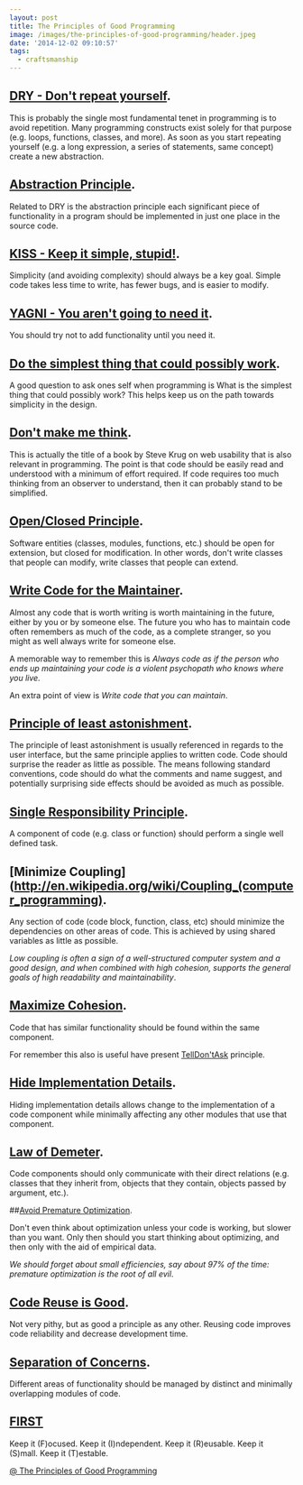 ```yaml
---
layout: post
title: The Principles of Good Programming
image: /images/the-principles-of-good-programming/header.jpeg
date: '2014-12-02 09:10:57'
tags:
  - craftsmanship
---
```


## [DRY - Don't repeat yourself](http://en.wikipedia.org/wiki/Don%27t_repeat_yourself).

This is probably the single most fundamental tenet in programming is to avoid repetition. Many programming constructs exist solely for that purpose (e.g. loops, functions, classes, and more). As soon as you start repeating yourself (e.g. a long expression, a series of statements, same concept) create a new abstraction. 

## [Abstraction Principle](http://en.wikipedia.org/wiki/Abstraction_principle_(programming)).

Related to DRY is the abstraction principle each significant piece of functionality in a program should be implemented in just one place in the source code. 

## [KISS - Keep it simple, stupid!](http://en.wikipedia.org/wiki/KISS_principle).

Simplicity (and avoiding complexity) should always be a key goal. Simple code takes less time to write, has fewer bugs, and is easier to modify. 

## [YAGNI - You aren't going to need it](http://en.wikipedia.org/wiki/YAGNI).

You should try not to add functionality until you need it. 

## [Do the simplest thing that could possibly work](http://c2.com/xp/DoTheSimplestThingThatCouldPossiblyWork.html).

A good question to ask ones self when programming is What is the simplest thing that could possibly work? This helps keep us on the path towards simplicity in the design.

## [Don't make me think](http://www.sensible.com/dmmt.html).

This is actually the title of a book by Steve Krug on web usability that is also relevant in programming. The point is that code should be easily read and understood with a minimum of effort required. If code requires too much thinking from an observer to understand, then it can probably stand to be simplified.

## [Open/Closed Principle](http://en.wikipedia.org/wiki/Open_Closed_Principle).

Software entities (classes, modules, functions, etc.) should be open for extension, but closed for modification. In other words, don't write classes that people can modify, write classes that people can extend.

## [Write Code for the Maintainer](http://c2.com/cgi/wiki?CodeForTheMaintainer).

Almost any code that is worth writing is worth maintaining in the future, either by you or by someone else. The future you who has to maintain code often remembers as much of the code, as a complete stranger, so you might as well always write for someone else. 

A memorable way to remember this is *Always code as if the person who ends up maintaining your code is a violent psychopath who knows where you live.*

An extra point of view is *Write code that you can maintain*.

## [Principle of least astonishment](http://en.wikipedia.org/wiki/Principle_of_least_astonishment).

The principle of least astonishment is usually referenced in regards to the user interface, but the same principle applies to written code. Code should surprise the reader as little as possible. The means following standard conventions, code should do what the comments and name suggest, and potentially surprising side effects should be avoided as much as possible. 

## [Single Responsibility Principle](http://en.wikipedia.org/wiki/Single_responsibility_principle).

A component of code (e.g. class or function) should perform a single well defined task.

## [Minimize Coupling](http://en.wikipedia.org/wiki/Coupling_(computer_programming).

Any section of code (code block, function, class, etc) should minimize the dependencies on other areas of code. This is achieved by using shared variables as little as possible.

*Low coupling is often a sign of a well-structured computer system and a good design, and when combined with high cohesion, supports the general goals of high readability and maintainability*.

## [Maximize Cohesion](http://en.wikipedia.org/wiki/Cohesion_(computer_science)).

Code that has similar functionality should be found within the same component.

For remember this also is useful have present [TellDon'tAsk](http://martinfowler.com/bliki/TellDontAsk.html) principle.

## [Hide Implementation Details](http://en.wikipedia.org/wiki/Information_Hiding).

Hiding implementation details allows change to the implementation of a code component while minimally affecting any other modules that use that component. 

## [Law of Demeter](http://en.wikipedia.org/wiki/Law_of_Demeter).

Code components should only communicate with their direct relations (e.g. classes that they inherit from, objects that they contain, objects passed by argument, etc.).

##[Avoid Premature Optimization](http://en.wikipedia.org/wiki/Program_optimization).

Don't even think about optimization unless your code is working, but slower than you want. Only then should you start thinking about optimizing, and then only with the aid of empirical data. 

*We should forget about small efficiencies, say about 97% of the time: premature optimization is the root of all evil*.

## [Code Reuse is Good](http://en.wikipedia.org/wiki/Code_reuse).

Not very pithy, but as good a principle as any other. Reusing code improves code reliability and decrease development time.

## [Separation of Concerns](http://en.wikipedia.org/wiki/Separation_of_concerns).

Different areas of functionality should be managed by distinct and minimally overlapping modules of code. 

## [FIRST](http://addyosmani.com/first/)

Keep it (F)ocused.
Keep it (I)ndependent.
Keep it (R)eusable.
Keep it (S)mall.
Keep it (T)estable.

[@ The Principles of Good Programming](http://area.autodesk.com/blogs/chris/the_principle_of_good_programming)
